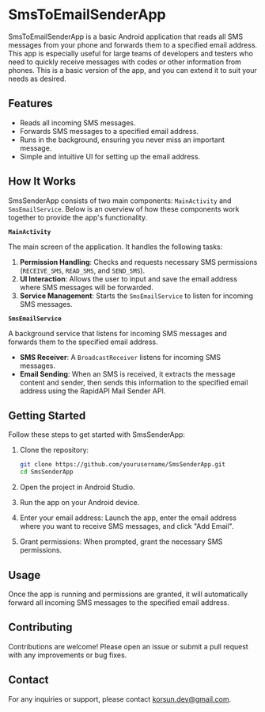 # SmsToEmailSenderApp

SmsToEmailSenderApp is a basic Android application that reads all SMS messages from your phone and forwards them to a specified email address. This app is especially useful for large teams of developers and testers who need to quickly receive messages with codes or other information from phones. This is a basic version of the app, and you can extend it to suit your needs as desired.

## Features

- Reads all incoming SMS messages.
- Forwards SMS messages to a specified email address.
- Runs in the background, ensuring you never miss an important message.
- Simple and intuitive UI for setting up the email address.

## How It Works

SmsSenderApp consists of two main components: `MainActivity` and `SmsEmailService`. Below is an overview of how these components work together to provide the app's functionality.

**`MainActivity`**

The main screen of the application. It handles the following tasks:

1. **Permission Handling**: Checks and requests necessary SMS permissions (`RECEIVE_SMS`, `READ_SMS`, and `SEND_SMS`).
2. **UI Interaction**: Allows the user to input and save the email address where SMS messages will be forwarded.
3. **Service Management**: Starts the `SmsEmailService` to listen for incoming SMS messages.

**`SmsEmailService`**

A background service that listens for incoming SMS messages and forwards them to the specified email address.

- **SMS Receiver**: A `BroadcastReceiver` listens for incoming SMS messages.
- **Email Sending**: When an SMS is received, it extracts the message content and sender, then sends this information to the specified email address using the RapidAPI Mail Sender API.

## Getting Started

Follow these steps to get started with SmsSenderApp:

1. Clone the repository:
   ```sh
   git clone https://github.com/yourusername/SmsSenderApp.git
   cd SmsSenderApp
2. Open the project in Android Studio.

3. Run the app on your Android device.

4. Enter your email address: Launch the app, enter the email address where you want to receive SMS messages, and click "Add Email".

5. Grant permissions: When prompted, grant the necessary SMS permissions.

## Usage
Once the app is running and permissions are granted, it will automatically forward all incoming SMS messages to the specified email address.

## Contributing
Contributions are welcome! Please open an issue or submit a pull request with any improvements or bug fixes.

## Contact
For any inquiries or support, please contact  korsun.dev@gmail.com.
